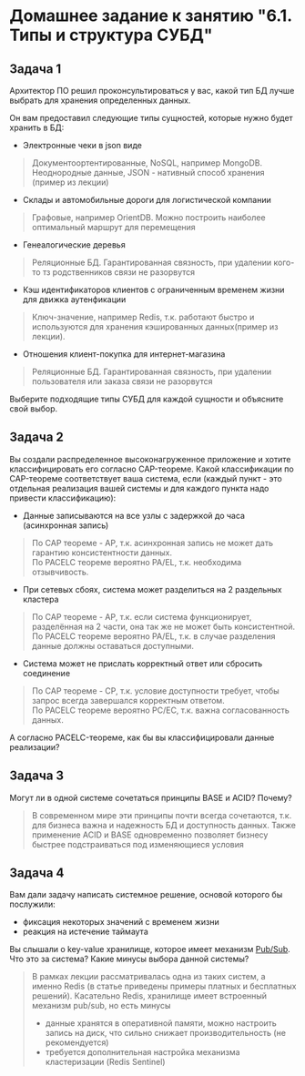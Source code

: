 # Домашнее задание к занятию "6.1. Типы и структура СУБД"

## Задача 1

Архитектор ПО решил проконсультироваться у вас, какой тип БД
лучше выбрать для хранения определенных данных.

Он вам предоставил следующие типы сущностей, которые нужно будет хранить в БД:

- Электронные чеки в json виде
> Документоортентированные, NoSQL, например MongoDB. Неоднородные данные, JSON - нативный способ хранения (пример из лекции)
- Склады и автомобильные дороги для логистической компании
> Графовые, например OrientDB. Можно построить наиболее оптимальный маршрут для перемещения
- Генеалогические деревья
> Реляционные БД. Гарантированная связность, при удалении кого-то тз родственников связи не разорвутся
- Кэш идентификаторов клиентов с ограниченным временем жизни для движка аутенфикации
> Ключ-значение, например  Redis, т.к. работают быстро и используются для хранения кэшированных данных(пример из лекции).
- Отношения клиент-покупка для интернет-магазина
> Реляционные БД. Гарантированная связность, при удалении пользователя или заказа связи не разорвутся

Выберите подходящие типы СУБД для каждой сущности и объясните свой выбор.

## Задача 2

Вы создали распределенное высоконагруженное приложение и хотите классифицировать его согласно
CAP-теореме. Какой классификации по CAP-теореме соответствует ваша система, если
(каждый пункт - это отдельная реализация вашей системы и для каждого пункта надо привести классификацию):

- Данные записываются на все узлы с задержкой до часа (асинхронная запись)
> По CAP теореме - AP, т.к. асинхронная запись не может дать гарантию консистентности данных.  
> По PACELC теореме вероятно PA/EL, т.к. необходима отзывчивость.
- При сетевых сбоях, система может разделиться на 2 раздельных кластера
> По CAP теореме - AP, т.к. если система функционирует, разделённая на 2 части, она так же не может быть консистентной.  
> По PACELC теореме вероятно PA/EL, т.к. в случае разделения данные должны оставаться доступными.
- Система может не прислать корректный ответ или сбросить соединение
> По CAP теореме - CP, т.к. условие доступности требует, чтобы запрос всегда завершался корректным ответом.  
> По PACELC теореме вероятно PC/EC, т.к. важна согласованность данных.

А согласно PACELC-теореме, как бы вы классифицировали данные реализации?

## Задача 3

Могут ли в одной системе сочетаться принципы BASE и ACID? Почему?
> В современном мире эти принципы почти всегда сочетаются, т.к. для бизнеса важна и надежность БД и доступность данных.
> Также применение ACID и BASE одновременно позволяет бизнесу быстрее подстраиваться под изменяющиеся условия

## Задача 4

Вам дали задачу написать системное решение, основой которого бы послужили:

- фиксация некоторых значений с временем жизни
- реакция на истечение таймаута

Вы слышали о key-value хранилище, которое имеет механизм [Pub/Sub](https://habr.com/ru/post/278237/).
Что это за система? Какие минусы выбора данной системы?
> В рамках лекции рассматривалась одна из таких систем, а именно Redis (в статье приведены примеры платных и бесплатных решений).
> Касательно Redis, хранилище имеет встроенный механизм pub/sub, но есть минусы
> - данные хранятся в оперативной памяти, можно настроить запись на диск, что сильно снижает производительность (не рекомендуется)
> - требуется дополнительная настройка механизма кластеризации (Redis Sentinel)
